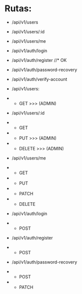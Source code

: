 # Rutas:

- /api/v1/users 
- /api/v1/users/:id
- /api/v1/users/me

- /api/v1/auth/login
- /api/v1/auth/register //* OK
- /api/v1/auth/password-recovery
- /api/v1/auth/verify-account

- /api/v1/users:
- - GET >>> (ADMIN)

- /api/v1/users/:id
- - GET
- - PUT >>> (ADMIN)
- - DELETE >>> (ADMIN)

- /api/v1/users/me
- - GET
- - PUT
- - PATCH
- - DELETE

- /api/v1/auth/login
- - POST

- /api/v1/auth/register
- - POST

- /api/v1/auth/password-recovery
- - POST
- - PATCH